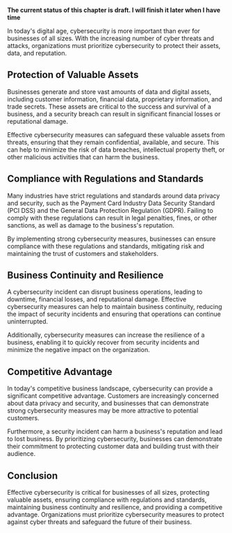 **The current status of this chapter is draft. I will finish it later when I have time**

In today's digital age, cybersecurity is more important than ever for businesses of all sizes. With the increasing number of cyber threats and attacks, organizations must prioritize cybersecurity to protect their assets, data, and reputation.

Protection of Valuable Assets
-----------------------------

Businesses generate and store vast amounts of data and digital assets, including customer information, financial data, proprietary information, and trade secrets. These assets are critical to the success and survival of a business, and a security breach can result in significant financial losses or reputational damage.

Effective cybersecurity measures can safeguard these valuable assets from threats, ensuring that they remain confidential, available, and secure. This can help to minimize the risk of data breaches, intellectual property theft, or other malicious activities that can harm the business.

Compliance with Regulations and Standards
-----------------------------------------

Many industries have strict regulations and standards around data privacy and security, such as the Payment Card Industry Data Security Standard (PCI DSS) and the General Data Protection Regulation (GDPR). Failing to comply with these regulations can result in legal penalties, fines, or other sanctions, as well as damage to the business's reputation.

By implementing strong cybersecurity measures, businesses can ensure compliance with these regulations and standards, mitigating risk and maintaining the trust of customers and stakeholders.

Business Continuity and Resilience
----------------------------------

A cybersecurity incident can disrupt business operations, leading to downtime, financial losses, and reputational damage. Effective cybersecurity measures can help to maintain business continuity, reducing the impact of security incidents and ensuring that operations can continue uninterrupted.

Additionally, cybersecurity measures can increase the resilience of a business, enabling it to quickly recover from security incidents and minimize the negative impact on the organization.

Competitive Advantage
---------------------

In today's competitive business landscape, cybersecurity can provide a significant competitive advantage. Customers are increasingly concerned about data privacy and security, and businesses that can demonstrate strong cybersecurity measures may be more attractive to potential customers.

Furthermore, a security incident can harm a business's reputation and lead to lost business. By prioritizing cybersecurity, businesses can demonstrate their commitment to protecting customer data and building trust with their audience.

Conclusion
----------

Effective cybersecurity is critical for businesses of all sizes, protecting valuable assets, ensuring compliance with regulations and standards, maintaining business continuity and resilience, and providing a competitive advantage. Organizations must prioritize cybersecurity measures to protect against cyber threats and safeguard the future of their business.
